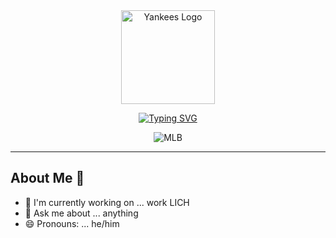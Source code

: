 <div align="center">
  <img src="https://a.espncdn.com/combiner/i?img=/i/teamlogos/mlb/500/nyy.png" width="150" alt="Yankees Logo"/>
  
  [![Typing SVG](https://readme-typing-svg.herokuapp.com?font=Fira+Code&size=24&duration=3000&pause=1000&color=003087&center=true&vCenter=true&width=435&lines=New+York+Yankees;27+Time+World+Champions)](https://git.io/typing-svg)

  ![MLB](https://img.shields.io/badge/MLB-New_York_Yankees-003087?style=for-the-badge&logo=mlb&logoColor=white)
</div>

---
## About Me 👋
- 🔭 I'm currently working on ... work LICH
- 💬 Ask me about ... anything
- 😄 Pronouns: ... he/him